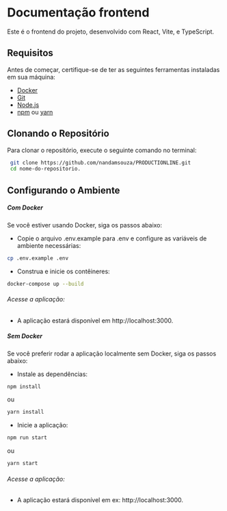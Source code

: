 # Documentação frontend
Este é o frontend do projeto, desenvolvido com React, Vite, e TypeScript.

## Requisitos

Antes de começar, certifique-se de ter as seguintes ferramentas instaladas em sua máquina:

- [Docker](https://docs.docker.com/get-docker/)
- [Git](https://git-scm.com/)
- [Node.js](https://nodejs.org/)
- [npm](https://www.npmjs.com/) ou [yarn](https://yarnpkg.com/)

## Clonando o Repositório

Para clonar o repositório, execute o seguinte comando no terminal:

```bash
 git clone https://github.com/nandamsouza/PRODUCTIONLINE.git
 cd nome-do-repositorio.
```

## Configurando o Ambiente

##### Com Docker

Se você estiver usando Docker, siga os passos abaixo:

- Copie o arquivo .env.example para .env e configure as variáveis de ambiente necessárias:

```bash
cp .env.example .env
```

- Construa e inicie os contêineres:

```bash
docker-compose up --build
```

###### Acesse a aplicação:

- A aplicação estará disponível em http://localhost:3000.

##### Sem Docker

Se você preferir rodar a aplicação localmente sem Docker, siga os passos abaixo:

- Instale as dependências:

```bash
npm install
```

ou

```bash
yarn install
```

- Inicie a aplicação:

```bash
npm run start
```

ou

```bash
yarn start
```

###### Acesse a aplicação:

- A aplicação estará disponível em ex: http://localhost:3000.
